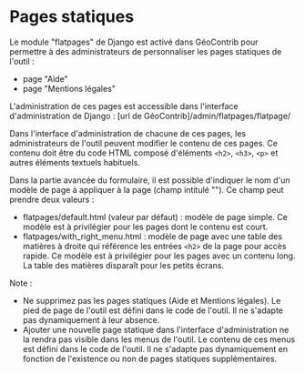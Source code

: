 # Pages statiques

Le module "flatpages" de Django est activé dans GéoContrib pour permettre à des administrateurs de personnaliser les pages statiques de l'outil :
* page "Aide"
* page "Mentions légales"

L'administration de ces pages est accessible dans l'interface d'administration de Django :
[url de GéoContrib]/admin/flatpages/flatpage/

Dans l'interface d'administration de chacune de ces pages, les administrateurs de l'outil peuvent modifier le contenu de ces pages. Ce contenu doit être du code HTML composé d'éléments `<h2>`, `<h3>`, `<p>` et autres éléments textuels habituels.

Dans la partie avancée du formulaire, il est possible d'indiquer le nom d'un modèle de page à appliquer à la page (champ intitulé ""). Ce champ peut prendre deux valeurs :
* flatpages/default.html (valeur par défaut) : modèle de page simple. Ce modèle est à privilégier pour les pages dont le contenu est court.
* flatpages/with_right_menu.html : modèle de page avec une table des matières à droite qui référence les entrées `<h2>` de la page pour accès rapide. Ce modèle est à privilégier pour les pages avec un contenu long. La table des matières disparaît pour les petits écrans.

Note :
* Ne supprimez pas les pages statiques (Aide et Mentions légales). Le pied de page de l'outil est défini dans le code de l'outil. Il ne s'adapte pas dynamiquement à leur absence.
* Ajouter une nouvelle page statique dans l'interface d'administration ne la rendra pas visible dans les menus de l'outil. Le contenu de ces menus est défini dans le code de l'outil. Il ne s'adapte pas dynamiquement en fonction de l'existence ou non de pages statiques supplémentaires.
